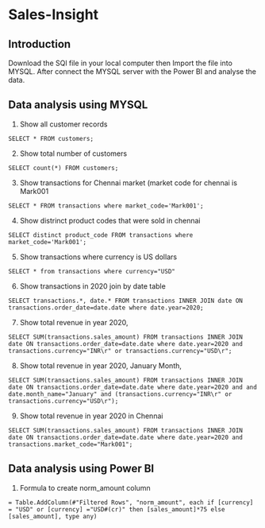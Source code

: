 # Sales-Insight

## Introduction

Download the SQl file in your local computer then Import the file into MYSQL. After connect the MYSQL server with the Power BI and analyse the data.

## Data analysis using MYSQL

1. Show all customer records
```
SELECT * FROM customers;
```
2. Show total number of customers
```
SELECT count(*) FROM customers;
```
3. Show transactions for Chennai market (market code for chennai is Mark001
```
SELECT * FROM transactions where market_code='Mark001';
```
4. Show distrinct product codes that were sold in chennai
```
SELECT distinct product_code FROM transactions where market_code='Mark001';
```
5. Show transactions where currency is US dollars
```
SELECT * from transactions where currency="USD"
```
6. Show transactions in 2020 join by date table
```
SELECT transactions.*, date.* FROM transactions INNER JOIN date ON transactions.order_date=date.date where date.year=2020;
```
7. Show total revenue in year 2020,
```
SELECT SUM(transactions.sales_amount) FROM transactions INNER JOIN date ON transactions.order_date=date.date where date.year=2020 and transactions.currency="INR\r" or transactions.currency="USD\r";
```
8. Show total revenue in year 2020, January Month,
```
SELECT SUM(transactions.sales_amount) FROM transactions INNER JOIN date ON transactions.order_date=date.date where date.year=2020 and and date.month_name="January" and (transactions.currency="INR\r" or transactions.currency="USD\r");
```
9. Show total revenue in year 2020 in Chennai
```
SELECT SUM(transactions.sales_amount) FROM transactions INNER JOIN date ON transactions.order_date=date.date where date.year=2020 and transactions.market_code="Mark001";
```

## Data analysis using Power BI

1. Formula to create norm_amount column
```
= Table.AddColumn(#"Filtered Rows", "norm_amount", each if [currency] = "USD" or [currency] ="USD#(cr)" then [sales_amount]*75 else [sales_amount], type any)
```

